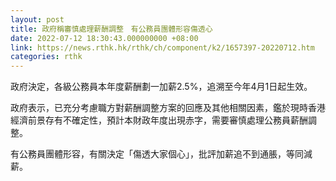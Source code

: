 ```yaml
---
layout: post
title: 政府稱審慎處理薪酬調整　有公務員團體形容傷透心
date: 2022-07-12 18:30:43.000000000 +08:00
link: https://news.rthk.hk/rthk/ch/component/k2/1657397-20220712.htm
categories: rthk
---
```


政府決定，各級公務員本年度薪酬劃一加薪2.5%，追溯至今年4月1日起生效。

政府表示，已充分考慮職方對薪酬調整方案的回應及其他相關因素，鑑於現時香港經濟前景存有不確定性，預計本財政年度出現赤字，需要審慎處理公務員薪酬調整。

有公務員團體形容，有關決定「傷透大家個心」，批評加薪追不到通脹，等同減薪。
